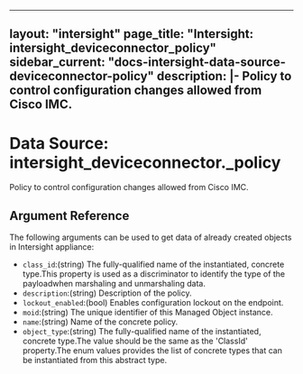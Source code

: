 
---
layout: "intersight"
page_title: "Intersight: intersight_deviceconnector_policy"
sidebar_current: "docs-intersight-data-source-deviceconnector-policy"
description: |-
Policy to control configuration changes allowed from Cisco IMC.
---

# Data Source: intersight_deviceconnector._policy
Policy to control configuration changes allowed from Cisco IMC.
## Argument Reference
The following arguments can be used to get data of already created objects in Intersight appliance:
* `class_id`:(string) The fully-qualified name of the instantiated, concrete type.This property is used as a discriminator to identify the type of the payloadwhen marshaling and unmarshaling data. 
* `description`:(string) Description of the policy. 
* `lockout_enabled`:(bool) Enables configuration lockout on the endpoint. 
* `moid`:(string) The unique identifier of this Managed Object instance. 
* `name`:(string) Name of the concrete policy. 
* `object_type`:(string) The fully-qualified name of the instantiated, concrete type.The value should be the same as the 'ClassId' property.The enum values provides the list of concrete types that can be instantiated from this abstract type. 
